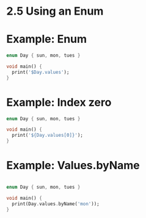 # 2.5 Using an Enum

# Example: Enum 

```dart
enum Day { sun, mon, tues }

void main() {
  print('$Day.values');
}

```


# Example: Index zero

```dart
enum Day { sun, mon, tues }

void main() {
  print('${Day.values[0]}');
}

```


# Example: Values.byName 

```dart

enum Day { sun, mon, tues }

void main() {
  print(Day.values.byName('mon'));
}
```
